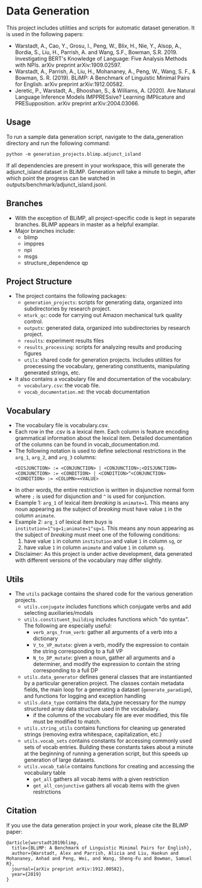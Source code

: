 # Data Generation
This project includes utilities and scripts for automatic dataset generation. It is used in the following papers:
- Warstadt, A., Cao, Y., Grosu, I., Peng, W., Blix, H., Nie, Y., Alsop, A., Bordia, S., Liu, H., Parrish, A. and Wang, S.F., Bowman, S.R. 2019. Investigating BERT's Knowledge of Language: Five Analysis Methods with NPIs. arXiv preprint arXiv:1909.02597.
- Warstadt, A., Parrish, A., Liu, H., Mohananey, A., Peng, W., Wang, S. F., & Bowman, S. R. (2019). BLiMP: A Benchmark of Linguistic Minimal Pairs for English. arXiv preprint arXiv:1912.00582.
- Jeretic, P., Warstadt, A., Bhooshan, S., & Williams, A. (2020). Are Natural Language Inference Models IMPPRESsive? Learning IMPlicature and PRESupposition. arXiv preprint arXiv:2004.03066.

## Usage
To run a sample data generation script, navigate to the data_generation directory and run the following command:
```
python -m generation_projects.blimp.adjunct_island
```
    
If all dependencies are present in your workspace, this will generate the adjunct_island dataset in BLiMP. Generation will take a minute to begin, after which point the progress can be watched in outputs/benchmark/adjunct_island.jsonl.

## Branches
- With the exception of BLiMP, all project-specific code is kept in separate branches. BLiMP appears in master as a helpful examplar. 
- Major branches include:
    - blimp
    - imppres
    - npi
    - msgs
    - structure_dependence qp

## Project Structure
- The project contains the following packages:
    - ```generation_projects```: scripts for generating data, organized into subdirectories by research project.
    - ```mturk_qc```: code for carrying out Amazon mechanical turk quality control.
    - ```outputs```: generated data, organized into subdirectories by research project.
    - ```results```: experiment results files
    - ```results_processing```: scripts for analyzing results and producing figures
    - ```utils```: shared code for generation projects. Includes utilities for proecessing the vocabulary, generating constituents, manipulating generated strings, etc.
- It also contains a vocabulary file and documentation of the vocabulary:
    - ```vocabulary.csv```: the vocab file.
    - ```vocab_documentation.md```: the vocab documentation


## Vocabulary
- The vocabulary file is vocabulary.csv.
- Each row in the .csv is a lexical item. Each column is feature encoding grammatical information about the lexical item. Detailed documentation of the columns can be found in vocab_documentation.md.
- The following notation is used to define selectional restrictions in the ```arg_1```, ```arg_2```, and ```arg_3``` columns:
    ```
    <DISJUNCTION> := <CONJUNCTION> | <CONJUNCTION>;<DISJUNCTION>
    <CONJUNCTION> := <CONDITION> | <CONDITION>^<CONJUNCTION>
    <CONDITION> := <COLUMN>=<VALUE>
    ```
- In other words, the entire restriction is written in disjunctive normal form where ```;``` is used for disjunction and ```^``` is used for conjunction.
- Example 1: ```arg_1``` of lexical item *breaking* is ```animate=1```. This means any noun appearing as the subject of *breaking* must have value ```1``` in the column ```animate```. 
- Example 2: ```arg_1``` of lexical item *buys* is ```institution=1^sg=1;animate=1^sg=1```. This means any noun appearing as the subject of *breaking* must meet one of the following conditions: 
    1. have value ```1``` in column ```institution``` and value ```1``` in column ```sg```, or
    2. have value ```1``` in column ```animate``` and value ```1``` in column ```sg```. 
- Disclaimer: As this project is under active development, data generated with different versions of the vocabulary may differ slightly.


## Utils
- The ```utils``` package contains the shared code for the various generation projects.
    - ```utils.conjugate``` includes functions which conjugate verbs and add selecting auxiliaries/modals
    - ```utils.constituent_building``` includes functions which "do syntax". The following are especially useful:
        - ```verb_args_from_verb```: gather all arguments of a verb into a dictionary
        - ```V_to_VP_mutate```: given a verb, modify the expression to contain the string corresponding to a full VP
        - ```N_to_DP_mutate```: given a noun, gather all arguments and a determiner, and modify the expression to contain the string corresponding to a full DP
    - ```utils.data_generator``` defines general classes that are instantianted by a particular generation project. The classes contain metadata fields, the main loop for a generating a dataset (```generate_paradigm```), and functions for logging and exception handling
    - ```utils.data_type``` contains the data_type necessary for the numpy structured array data structure used in the vocabulary.
        - if the columns of the vocabulary file are ever modified, this file must be modified to match.
    - ```utils.string_utils``` contains functions for cleaning up generated strings (removing extra whitespace, capitalization, etc.)
    - ```utils.vocab_sets``` contains constants for accessing commonly used sets of vocab entries. Building these constants takes about a minute at the beginning of running a generation script, but this speeds up generation of large datasets.
    - ```utils.vocab_table``` contains functions for creating and accessing the vocabulary table
        - ```get_all``` gathers all vocab items with a given restriction
        - ```get_all_conjunctive``` gathers all vocab items with the given restrictions
        
## Citation
If you use the data generation project in your work, please cite the BLiMP paper:
```
@article{warstadt2019blimp,
  title={BLiMP: A Benchmark of Linguistic Minimal Pairs for English},
  author={Warstadt, Alex and Parrish, Alicia and Liu, Haokun and Mohananey, Anhad and Peng, Wei, and Wang, Sheng-Fu and Bowman, Samuel R},
  journal={arXiv preprint arXiv:1912.00582},
  year={2019}
}
```


